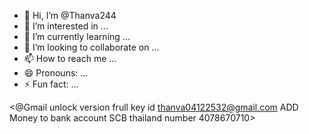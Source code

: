 - 👋 Hi, I’m @Thanva244
- 👀 I’m interested in ...
- 🌱 I’m currently learning ...
- 💞️ I’m looking to collaborate on ...
- 📫 How to reach me ...
- 😄 Pronouns: ...
- ⚡ Fun fact: ...

<!---
Thanva244/Thanva244 is a ✨ special ✨ repository because its `README.md` (this file) appears on your GitHub profile.
You can click the Preview link to take a look at your changes.
GENAI-bdmyu3v3bpbyfdwz1svru9xf
--->
<@Gmail unlock version frull key id thanva04122532@gmail.com
ADD Money to bank account SCB thailand number 4078670710>
